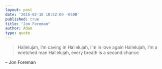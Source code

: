 ```yaml
---
layout: post
date: '2015-02-18 10:52:00 -0600'
published: true
title: "Jon Foreman"
author: Adam
type: quote
---
```


> Hallelujah, I’m caving in
> Hallelujah, I’m in love again
> Hallelujah, I’m a wretched man
> Hallelujah, every breath is a second chance

– Jon Foreman
